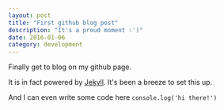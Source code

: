 ```yaml
---
layout: post
title: "First github blog post"
description: "It's a proud moment :')"
date: 2016-01-06
category: development
---
```


Finally get to blog on my github page.

It is in fact powered by [Jekyll](http://jekyllrb.com). It's been a breeze to set this up.

And I can even write some code here `console.log('hi there!')`
